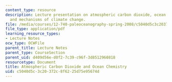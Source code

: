 ```yaml
---
content_type: resource
description: Lecture presentation on atmospheric carbon dioxide, ocean chemistry,
  and mechanisms of climate change.
file: /media/courses/12-740-paleoceanography-spring-2008/c5040d5c3c20372c8f6225d75e95674d_lec10_slide.pdf
file_type: application/pdf
learning_resource_types:
- Lecture Notes
ocw_type: OCWFile
parent_title: Lecture Notes
parent_type: CourseSection
parent_uid: d409d56e-d0f2-7c39-c96f-3d8512960818
resourcetype: Document
title: Atmospheric Carbon Dioxide and Ocean Chemistry
uid: c5040d5c-3c20-372c-8f62-25d75e95674d
---
```

